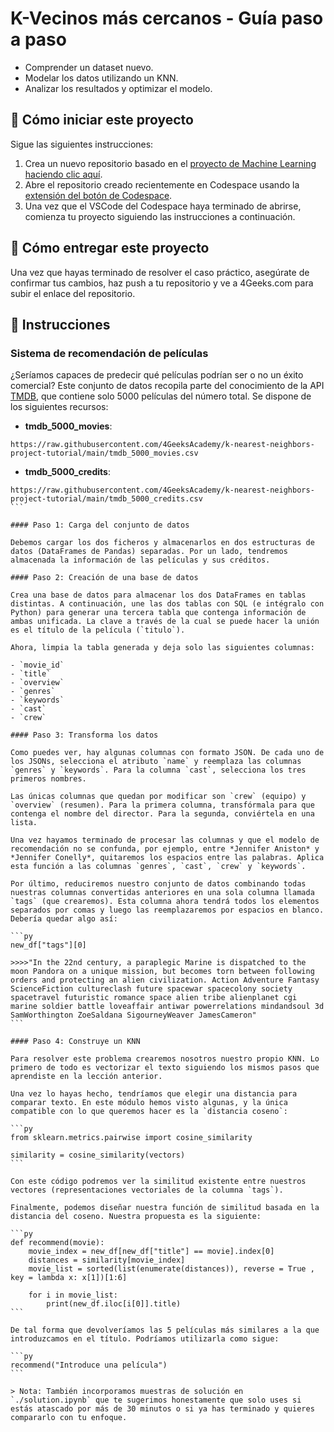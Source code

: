 <!-- hide -->
# K-Vecinos más cercanos - Guía paso a paso
<!-- endhide -->

- Comprender un dataset nuevo.
- Modelar los datos utilizando un KNN.
- Analizar los resultados y optimizar el modelo.

<onlyfor saas="false" withBanner="false">

## 🌱 Cómo iniciar este proyecto

Sigue las siguientes instrucciones:

1. Crea un nuevo repositorio basado en el [proyecto de Machine Learning](https://github.com/4GeeksAcademy/machine-learning-python-template) [haciendo clic aquí](https://github.com/4GeeksAcademy/machine-learning-python-template/generate).
2. Abre el repositorio creado recientemente en Codespace usando la [extensión del botón de Codespace](https://docs.github.com/en/codespaces/developing-in-codespaces/creating-a-codespace-for-a-repository#creating-a-codespace-for-a-repository).
3. Una vez que el VSCode del Codespace haya terminado de abrirse, comienza tu proyecto siguiendo las instrucciones a continuación.

</onlyfor>

## 🚛 Cómo entregar este proyecto

Una vez que hayas terminado de resolver el caso práctico, asegúrate de confirmar tus cambios, haz push a tu repositorio y ve a 4Geeks.com para subir el enlace del repositorio.

## 📝 Instrucciones

### Sistema de recomendación de películas

¿Seríamos capaces de predecir qué películas podrían ser o no un éxito comercial? Este conjunto de datos recopila parte del conocimiento de la API [TMDB](https://www.themoviedb.org/?language=es), que contiene solo 5000 películas del número total. Se dispone de los siguientes recursos:

- **tmdb_5000_movies**:

```text
https://raw.githubusercontent.com/4GeeksAcademy/k-nearest-neighbors-project-tutorial/main/tmdb_5000_movies.csv
```

- **tmdb_5000_credits**:

````text
https://raw.githubusercontent.com/4GeeksAcademy/k-nearest-neighbors-project-tutorial/main/tmdb_5000_credits.csv
```

#### Paso 1: Carga del conjunto de datos

Debemos cargar los dos ficheros y almacenarlos en dos estructuras de datos (DataFrames de Pandas) separadas. Por un lado, tendremos almacenada la información de las películas y sus créditos.

#### Paso 2: Creación de una base de datos

Crea una base de datos para almacenar los dos DataFrames en tablas distintas. A continuación, une las dos tablas con SQL (e intégralo con Python) para generar una tercera tabla que contenga información de ambas unificada. La clave a través de la cual se puede hacer la unión es el título de la película (`titulo`).

Ahora, limpia la tabla generada y deja solo las siguientes columnas:

- `movie_id`
- `title`
- `overview`
- `genres`
- `keywords`
- `cast`
- `crew`

#### Paso 3: Transforma los datos

Como puedes ver, hay algunas columnas con formato JSON. De cada uno de los JSONs, selecciona el atributo `name` y reemplaza las columnas `genres` y `keywords`. Para la columna `cast`, selecciona los tres primeros nombres.

Las únicas columnas que quedan por modificar son `crew` (equipo) y `overview` (resumen). Para la primera columna, transfórmala para que contenga el nombre del director. Para la segunda, conviértela en una lista.

Una vez hayamos terminado de procesar las columnas y que el modelo de recomendación no se confunda, por ejemplo, entre *Jennifer Aniston* y *Jennifer Conelly*, quitaremos los espacios entre las palabras. Aplica esta función a las columnas `genres`, `cast`, `crew` y `keywords`.

Por último, reduciremos nuestro conjunto de datos combinando todas nuestras columnas convertidas anteriores en una sola columna llamada `tags` (que crearemos). Esta columna ahora tendrá todos los elementos separados por comas y luego las reemplazaremos por espacios en blanco. Debería quedar algo así:

```py
new_df["tags"][0]

>>>>"In the 22nd century, a paraplegic Marine is dispatched to the moon Pandora on a unique mission, but becomes torn between following orders and protecting an alien civilization. Action Adventure Fantasy ScienceFiction cultureclash future spacewar spacecolony society spacetravel futuristic romance space alien tribe alienplanet cgi marine soldier battle loveaffair antiwar powerrelations mindandsoul 3d SamWorthington ZoeSaldana SigourneyWeaver JamesCameron"
```

#### Paso 4: Construye un KNN

Para resolver este problema crearemos nosotros nuestro propio KNN. Lo primero de todo es vectorizar el texto siguiendo los mismos pasos que aprendiste en la lección anterior.

Una vez lo hayas hecho, tendríamos que elegir una distancia para comparar texto. En este módulo hemos visto algunas, y la única compatible con lo que queremos hacer es la `distancia coseno`:

```py
from sklearn.metrics.pairwise import cosine_similarity

similarity = cosine_similarity(vectors)
```

Con este código podremos ver la similitud existente entre nuestros vectores (representaciones vectoriales de la columna `tags`).

Finalmente, podemos diseñar nuestra función de similitud basada en la distancia del coseno. Nuestra propuesta es la siguiente:

```py
def recommend(movie):
    movie_index = new_df[new_df["title"] == movie].index[0]
    distances = similarity[movie_index]
    movie_list = sorted(list(enumerate(distances)), reverse = True , key = lambda x: x[1])[1:6]
    
    for i in movie_list:
        print(new_df.iloc[i[0]].title)
```

De tal forma que devolveríamos las 5 películas más similares a la que introduzcamos en el título. Podríamos utilizarla como sigue:

```py
recommend("Introduce una película")
```

> Nota: También incorporamos muestras de solución en `./solution.ipynb` que te sugerimos honestamente que solo uses si estás atascado por más de 30 minutos o si ya has terminado y quieres compararlo con tu enfoque.
